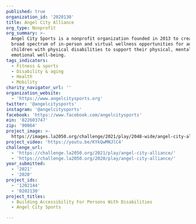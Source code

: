 ```yaml
---
published: true
organization_id: '2020130'
title: Angel City Alliance
org_type: Nonprofit
org_summary: >-
  Angel City Sports is a nonprofit organization founded in 2013 to create a
  broad spectrum of in-person and virtual wellness opportunities for adults and
  children with physical disabilities to support their physical, mental, and
  emotional well-being.
tags_indicators:
  - Fitness & sports
  - Disability & aging
  - Health
  - Mobility
charity_navigator_url: ''
organization_website:
  - 'https://www.angelcitysports.org'
twitter: '@angelcitysports'
instagram: '@angelcitysports'
facebook: 'https://www.facebook.com/angelcitysports'
ein: '822603747'
zip: '90064'
project_image: >-
  https://images.la2050.org/challenge/2021/play/2048-wide/angel-city-alliance.jpg
project_video: 'https://youtu.be/KYkQwMNJlC4'
challenge_url:
  - 'https://challenge.la2050.org/2021/play/angel-city-alliance/'
  - 'https://challenge.la2050.org/2020/play/angel-city-alliance/'
year_submitted:
  - '2021'
  - '2020'
project_ids:
  - '1202144'
  - '0202130'
project_titles:
  - Building Accessibility For Persons With Disabilities
  - Angel City Sports

---
```

